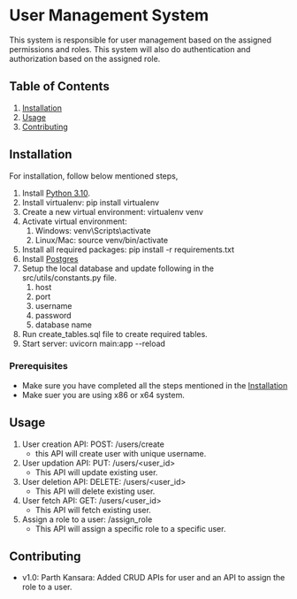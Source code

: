 # User Management System

This system is responsible for user management based on the assigned permissions and roles.
This system will also do authentication and authorization based on the assigned role.

## Table of Contents

1. [Installation](#installation)
2. [Usage](#usage)
3. [Contributing](#contributing)

## Installation

For installation, follow below mentioned steps,
1. Install [Python 3.10](https://www.python.org/downloads/release/python-31015/).
2. Install virtualenv: pip install virtualenv
3. Create a new virtual environment: virtualenv venv
4. Activate virtual environment:
   1. Windows: venv\Scripts\activate
   2. Linux/Mac: source venv/bin/activate
5. Install all required packages: pip install -r requirements.txt
6. Install [Postgres](https://www.enterprisedb.com/downloads/postgres-postgresql-downloads)
7. Setup the local database and update following in the src/utils/constants.py file.
   1. host
   2. port
   3. username
   4. password
   5. database name
8. Run create_tables.sql file to create required tables.
9. Start server: uvicorn main:app --reload

### Prerequisites

- Make sure you have completed all the steps mentioned in the [Installation](#Installation)
- Make suer you are using x86 or x64 system.

## Usage

1. User creation API: POST: /users/create
   - this API will create user with unique username.
2. User updation API: PUT: /users/<user_id>
   - This API will update existing user.
3. User deletion API: DELETE: /users/<user_id>
   - This API will delete existing user.
4. User fetch API: GET: /users/<user_id>
   - This API will fetch existing user.
5. Assign a role to a user: /assign_role
   - This API will assign a specific role to a specific user.

## Contributing
- v1.0: Parth Kansara: Added CRUD APIs for user and an API to assign the role to a user.

